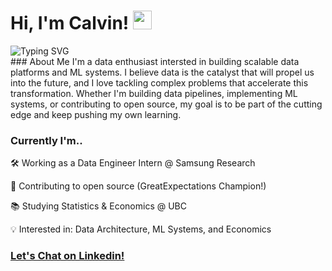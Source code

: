 # Hi, I'm Calvin! <img src="https://raw.githubusercontent.com/MartinHeinz/MartinHeinz/master/wave.gif" width="30px">

<div align="left">
 <img src="https://readme-typing-svg.herokuapp.com?font=Fira+Code&pause=1000&width=435&lines=Statistics+and+Economics+@+UBC;Open-Source+Contributor;Racket+\+Paddle+Sport+Enjoyer" alt="Typing SVG" />
</div>
### About Me
I'm a data enthusiast intersted in building scalable data platforms and ML systems. I believe data is the catalyst that will propel us into the future, and I love tackling complex problems that accelerate this transformation. Whether I'm building data pipelines, implementing ML systems, or contributing to open source, my goal is to be part of the cutting edge and keep pushing my own learning.

### Currently I'm..
🛠 Working as a Data Engineer Intern @ Samsung Research  

🌟 Contributing to open source (GreatExpectations Champion!)  

📚 Studying Statistics & Economics @ UBC  

💡 Interested in: Data Architecture, ML Systems, and Economics  

### [Let's Chat on Linkedin!](https://www.linkedin.com/in/calvingdu/)
